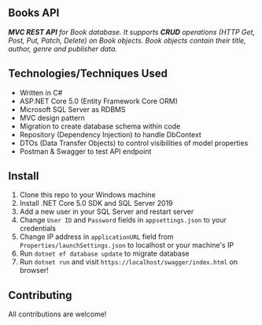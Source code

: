 ## Books API
***MVC REST API** for Book database. It supports **CRUD** operations (HTTP Get, Post, Put, Patch, Delete) on Book objects. Book objects contain their title, author, genre and publisher data.*

## Technologies/Techniques Used
- Written in C#
- ASP.NET Core 5.0 (Entity Framework Core ORM)
- Microsoft SQL Server as RDBMS
- MVC design pattern
- Migration to create database schema within code
- Repository (Dependency Injection) to handle DbContext
- DTOs (Data Transfer Objects) to control visibilities of model properties
- Postman & Swagger to test API endpoint

## Install
1) Clone this repo to your Windows machine
2) Install .NET Core 5.0 SDK and SQL Server 2019
3) Add a new user in your SQL Server and restart server
4) Change ``User ID`` and ``Password`` fields in ``appsettings.json`` to your credentials
5) Change IP address in ``applicationURL`` field from ``Properties/launchSettings.json`` to localhost or your machine's IP
6) Run ``dotnet ef database update`` to migrate database
7) Run ``dotnet run`` and visit ``https://localhost/swagger/index.html`` on browser!

## Contributing
All contributions are welcome!
